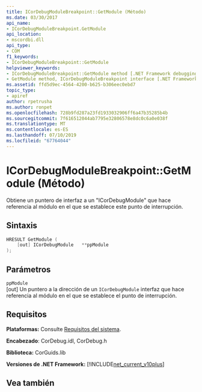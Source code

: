 ```yaml
---
title: ICorDebugModuleBreakpoint::GetModule (Método)
ms.date: 03/30/2017
api_name:
- ICorDebugModuleBreakpoint.GetModule
api_location:
- mscordbi.dll
api_type:
- COM
f1_keywords:
- ICorDebugModuleBreakpoint::GetModule
helpviewer_keywords:
- ICorDebugModuleBreakpoint::GetModule method [.NET Framework debugging]
- GetModule method, ICorDebugModuleBreakpoint interface [.NET Framework debugging]
ms.assetid: ffd5d9ec-4564-4200-b625-b306eec0ebd7
topic_type:
- apiref
author: rpetrusha
ms.author: ronpet
ms.openlocfilehash: 728b9fd287a23fd1933032906ff6a47b35285b4b
ms.sourcegitcommit: 7f616512044ab7795e32806578e8dc0c6a0e038f
ms.translationtype: MT
ms.contentlocale: es-ES
ms.lasthandoff: 07/10/2019
ms.locfileid: "67764044"
---
```

# <a name="icordebugmodulebreakpointgetmodule-method"></a>ICorDebugModuleBreakpoint::GetModule (Método)
Obtiene un puntero de interfaz a un "ICorDebugModule" que hace referencia al módulo en el que se establece este punto de interrupción.  
  
## <a name="syntax"></a>Sintaxis  
  
```cpp  
HRESULT GetModule (  
    [out] ICorDebugModule   **ppModule  
);  
```  
  
## <a name="parameters"></a>Parámetros  
 `ppModule`  
 [out] Un puntero a la dirección de un `ICorDebugModule` interfaz que hace referencia al módulo en el que se establece el punto de interrupción.  
  
## <a name="requirements"></a>Requisitos  
 **Plataformas:** Consulte [Requisitos del sistema](../../../../docs/framework/get-started/system-requirements.md).  
  
 **Encabezado**: CorDebug.idl, CorDebug.h  
  
 **Biblioteca:** CorGuids.lib  
  
 **Versiones de .NET Framework:** [!INCLUDE[net_current_v10plus](../../../../includes/net-current-v10plus-md.md)]  
  
## <a name="see-also"></a>Vea también
